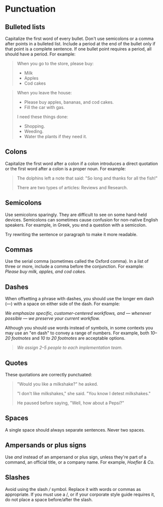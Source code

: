 # Punctuation

## Bulleted lists

Capitalize the first word of every bullet. Don't use semicolons or a comma after points in a bulleted list. Include a period at the end of the bullet
only if that point is a complete sentence. If one bullet point requires a period, all should have a period. For example:

> When you go to the store, please buy:
>
> * Milk
> * Apples
> * Cod cakes

> When you leave the house:
>
> * Please buy apples, bananas, and cod cakes.
> * Fill the car with gas.
>
> I need these things done:
>
> * Shopping.
> * Weeding.
> * Water the plants if they need it.

## Colons

Capitalize the first word after a colon if a colon introduces a direct
quotation or the first word after a colon is a proper noun. For example:

> The dolphins left a note that said: "So long and thanks for all the
> fish!"
>
> There are two types of articles: Reviews and Research.

## Semicolons

Use semicolons sparingly. They are difficult to see on some hand-held devices. Semicolons can sometimes cause confusion for non-native English speakers.
For example, in Greek, you end a question with a semicolon. 

Try rewriting the sentence or paragraph to make it more readable.

## Commas

Use the serial comma (sometimes called the Oxford comma). In a list of three or more, include a comma before the conjunction. For example:
*Please buy milk, apples, and cod cakes.*

## Dashes

When offsetting a phrase with dashes, you should use the longer em dash (&mdash;) with a space on either side of the dash. For example:

*We emphasize specific, customer-centered workflows, and &mdash; whenever possible &mdash; we preserve your current workflow.*

Although you should use words instead of symbols, in some contexts you may use an "en dash" to convey a range of numbers. For example, both 
*10&ndash;20 footnotes* and *10 to 20 footnotes* are acceptable options.

> *We assign 2&ndash;5 people to each implementation team.*

## Quotes

These quotations are correctly punctuated:

> "Would you like a milkshake?" he asked.
>
> "I don't like milkshakes," she said. "You know I detest milkshakes."
>
> He paused before saying, "Well, how about a Pepsi?"

## Spaces

A single space should always separate sentences. Never two
spaces.

## Ampersands or plus signs

Use *and* instead of an ampersand or plus sign, unless they're part of a command, an official title, or a  company name. For example, *Hoefler & Co.*

## Slashes

Avoid using the slash */* symbol. Replace it with words or commas as appropriate. If you must use a /, or if your corporate style guide requires it, do not place a space before/after the slash.

